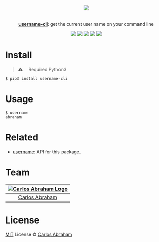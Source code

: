 
<p align="center">
	<a href="https://pypi.org/project/username_cli"><img src="https://cdn.abraham.gq/projects/username/logo.svg"></a>
	<br>
	<br>
	<br>
	<a href="https://pypi.org/project/username-cli"><b>username-cli</b></a>: get the current user name on your command line
</p>

<p align="center">
	<a href="https://github.com/abranhe/username_cli/blob/master/LICENSE"><img src="https://img.shields.io/github/license/abranhe/username-cli.svg" /></a>
	<a href="https://github.com/abranhe"><img src="https://abranhe.com/badge.svg"></a>
	<a href="https://cash.me/$abranhe"><img src="https://cdn.abraham.gq/badges/cash-me.svg"></a>
	<a href="https://www.patreon.com/abranhe"><img src="https://cdn.abraham.gq/badges/patreon.svg" /></a>
	<a href="https://paypal.me/abranhe/10"><img src="https://cdn.abraham.gq/badges/paypal.svg" /></a>
</p>

# Install

> ⚠️  Required Python3

```
$ pip3 install username-cli
```

# Usage

```console
$ username
abraham
```

# Related

- [username](https://github.com/abranhe/username): API for this package.

# Team

|[![Carlos Abraham Logo](https://avatars3.githubusercontent.com/u/21347264?s=50&v=4)](https://19cah.com)|
| :-: |
| [Carlos Abraham](https://github.com/abranhe) |


# License

[MIT](https://github.com/abranhe/username-cli/blob/master/LICENSE) License © [Carlos Abraham](https://github.com/abranhe)
